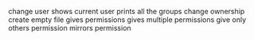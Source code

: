 change user
shows current user
prints all the groups
change ownership
create empty file
gives permissions
gives multiple permissions
give only others permission
mirrors permission
